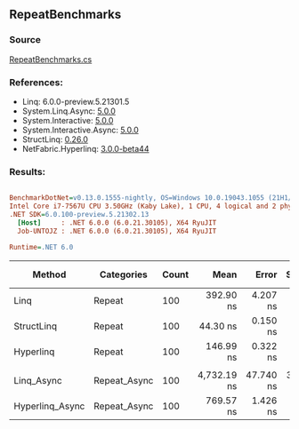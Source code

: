 ﻿## RepeatBenchmarks

### Source
[RepeatBenchmarks.cs](../NetFabric.Hyperlinq.Benchmarks/Benchmarks/RepeatBenchmarks.cs)

### References:
- Linq: 6.0.0-preview.5.21301.5
- System.Linq.Async: [5.0.0](https://www.nuget.org/packages/System.Linq.Async/5.0.0)
- System.Interactive: [5.0.0](https://www.nuget.org/packages/System.Interactive/5.0.0)
- System.Interactive.Async: [5.0.0](https://www.nuget.org/packages/System.Interactive.Async/5.0.0)
- StructLinq: [0.26.0](https://www.nuget.org/packages/StructLinq/0.26.0)
- NetFabric.Hyperlinq: [3.0.0-beta44](https://www.nuget.org/packages/NetFabric.Hyperlinq/3.0.0-beta44)

### Results:
``` ini

BenchmarkDotNet=v0.13.0.1555-nightly, OS=Windows 10.0.19043.1055 (21H1/May2021Update)
Intel Core i7-7567U CPU 3.50GHz (Kaby Lake), 1 CPU, 4 logical and 2 physical cores
.NET SDK=6.0.100-preview.5.21302.13
  [Host]     : .NET 6.0.0 (6.0.21.30105), X64 RyuJIT
  Job-UNTOJZ : .NET 6.0.0 (6.0.21.30105), X64 RyuJIT

Runtime=.NET 6.0  

```
|          Method |   Categories | Count |        Mean |     Error |    StdDev | Ratio |  Gen 0 | Gen 1 | Gen 2 | Allocated |
|---------------- |------------- |------ |------------:|----------:|----------:|------:|-------:|------:|------:|----------:|
|            Linq |       Repeat |   100 |   392.90 ns |  4.207 ns |  3.285 ns |  1.00 | 0.0153 |     - |     - |      32 B |
|      StructLinq |       Repeat |   100 |    44.30 ns |  0.150 ns |  0.133 ns |  0.11 |      - |     - |     - |         - |
|       Hyperlinq |       Repeat |   100 |   146.99 ns |  0.322 ns |  0.302 ns |  0.37 |      - |     - |     - |         - |
|                 |              |       |             |           |           |       |        |       |       |           |
|      Linq_Async | Repeat_Async |   100 | 4,732.19 ns | 47.740 ns | 39.865 ns |  1.00 | 0.0229 |     - |     - |      48 B |
| Hyperlinq_Async | Repeat_Async |   100 |   769.57 ns |  1.426 ns |  1.265 ns |  0.16 |      - |     - |     - |         - |
